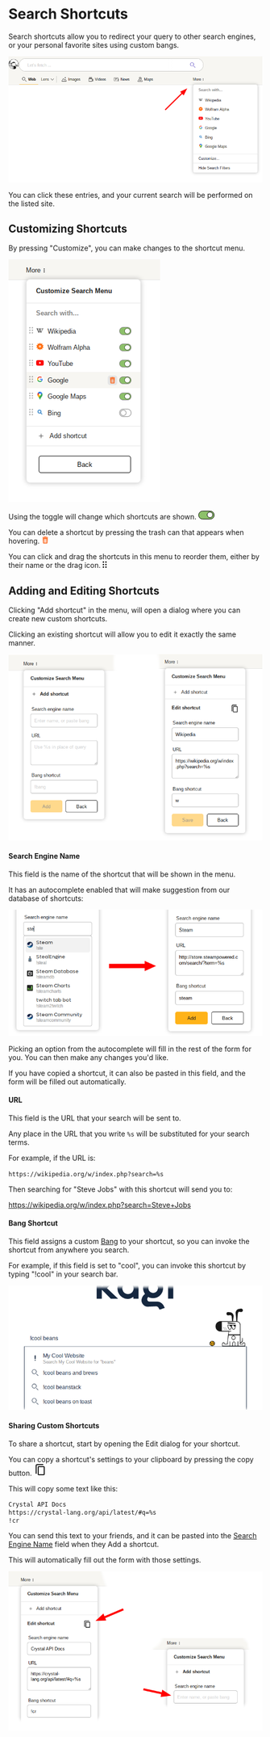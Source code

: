 # Search Shortcuts

Search shortcuts allow you to redirect your query to other search engines, or your personal favorite sites using custom bangs.

![More menu location](media/more-menu.png)

You can click these entries, and your current search will be performed on the listed site.

## Customizing Shortcuts

By pressing "Customize", you can make changes to the shortcut menu.

![More menu location](media/more-menu-customize.png)

Using the toggle will change which shortcuts are shown.
<svg width="32" height="17" viewBox="0 0 32 17" fill="none" xmlns="http://www.w3.org/2000/svg">
<rect x="0.5" y="0.5" width="31" height="16" rx="8" fill="#8DC16A" stroke="black"/>
<circle cx="23" cy="8" r="5.5" fill="white" stroke="black"/>
</svg>

You can delete a shortcut by pressing the trash can that appears when hovering.
<svg width="14" height="14" viewBox="0 0 14 14" fill="none" xmlns="http://www.w3.org/2000/svg"> <path fill-rule="evenodd" clip-rule="evenodd" d="M4 13.75C3.175 13.75 2.5 13.075 2.5 12.25L2 3H12L11.5 12.25C11.5 13.075 10.825 13.75 10 13.75H4ZM8.875 0.25L9.625 1H12.25V2.5H1.75V1H4.375L5.125 0.25H8.875ZM4 4.75H5V12.2556H4V4.75ZM6 4.75H7.99219V12.2556H6V4.75ZM9.01172 4.75H9.9987V12.2556H9.01172V4.75Z" fill="#FD6820"></path> </svg>

You can click and drag the shortcuts in this menu to reorder them, either by their name or the drag icon.
<svg width="8" height="13" viewBox="0 0 8 13" fill="none" xmlns="http://www.w3.org/2000/svg"> <path d="M1.5 3C2.32843 3 3 2.32843 3 1.5C3 0.671573 2.32843 0 1.5 0C0.671573 0 0 0.671573 0 1.5C0 2.32843 0.671573 3 1.5 3Z M1.5 8C2.32843 8 3 7.32843 3 6.5C3 5.67157 2.32843 5 1.5 5C0.671573 5 0 5.67157 0 6.5C0 7.32843 0.671573 8 1.5 8Z M3 11.5C3 12.3284 2.32843 13 1.5 13C0.671573 13 0 12.3284 0 11.5C0 10.6716 0.671573 10 1.5 10C2.32843 10 3 10.6716 3 11.5Z M6.5 3C7.32843 3 8 2.32843 8 1.5C8 0.671573 7.32843 0 6.5 0C5.67157 0 5 0.671573 5 1.5C5 2.32843 5.67157 3 6.5 3Z M8 6.5C8 7.32843 7.32843 8 6.5 8C5.67157 8 5 7.32843 5 6.5C5 5.67157 5.67157 5 6.5 5C7.32843 5 8 5.67157 8 6.5Z M6.5 13C7.32843 13 8 12.3284 8 11.5C8 10.6716 7.32843 10 6.5 10C5.67157 10 5 10.6716 5 11.5C5 12.3284 5.67157 13 6.5 13Z" fill="currentColor"></path> </svg>

## Adding and Editing Shortcuts

Clicking "Add shortcut" in the menu, will open a dialog where you can create new custom shortcuts.

Clicking an existing shortcut will allow you to edit it exactly the same manner.

![Add new shortcut](media/more-menu-add-edit.png)

#### Search Engine Name

This field is the name of the shortcut that will be shown in the menu.

It has an autocomplete enabled that will make suggestion from our database of shortcuts:

![Shortcut Autocomplete](media/more-menu-autocomplete.png)

Picking an option from the autocomplete will fill in the rest of the form for you.
You can then make any changes you'd like.

If you have copied a shortcut, it can also be pasted in this field, and the form will be filled out automatically.

#### URL

This field is the URL that your search will be sent to.

Any place in the URL that you write `%s` will be substituted for your search terms.

For example, if the URL is:

`https://wikipedia.org/w/index.php?search=%s`

Then searching for "Steve Jobs" with this shortcut will send you to:

<a href="https://wikipedia.org/w/index.php?search=Steve+Jobs">https://wikipedia.org/w/index.php?search=Steve+Jobs</a>

#### Bang Shortcut

This field assigns a custom [Bang](bangs.md) to your shortcut, so you can invoke the shortcut from anywhere you search.

For example, if this field is set to "cool", you can invoke this shortcut by typing "!cool" in your search bar.

![Bang Shortcut](media/more-menu-cool.png)

#### Sharing Custom Shortcuts

To share a shortcut, start by opening the Edit dialog for your shortcut.

You can copy a shortcut's settings to your clipboard by pressing the copy button. 
<svg width="24" height="24" viewBox="0 0 24 24" fill="none" xmlns="http://www.w3.org/2000/svg">
<rect x="8" y="6" width="12" height="16" rx="1" stroke="currentColor" stroke-width="2"></rect>
<path d="M4 20V4C4 2.89543 4.89543 2 6 2H18" stroke="currentColor" stroke-width="2"></path>
</svg>

This will copy some text like this:

```
Crystal API Docs
https://crystal-lang.org/api/latest/#q=%s
!cr
```

You can send this text to your friends, and it can be pasted into the [Search Engine Name](#search-engine-name) field when they Add a shortcut.

This will automatically fill out the form with those settings.

![Copying Shortcuts](media/more-menu-copy-pasta.png)
